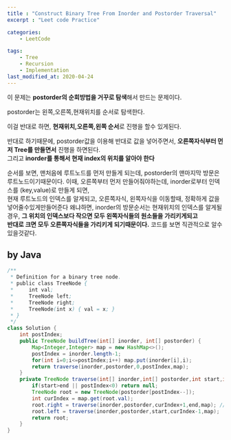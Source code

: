```yaml
---
title : "Construct Binary Tree From Inorder and Postorder Traversal"
excerpt : "Leet code Practice"

categories:
    - LeetCode

tags:
    - Tree
    - Recursion
    - Implementation
last_modified_at: 2020-04-24
---
```

이 문제는 **postorder의 순회방법을 거꾸로 탐색**해서 만드는 문제이다.

postorder는 왼쪽,오른쪽,현재위치를 순서로 탐색한다.

이걸 반대로 하면, **현재위치,오른쪽,왼쪽 순서**로 진행을 할수 있게된다.

반대로 하기때문에, postorder값을 이용해 반대로 값을 넣어주면서, **오른쪽자식부터 먼저 Tree를 만들면서** 진행을 하면된다.  
그리고 **inorder를 통해서 현재 index의 위치를 알아야 한다**

순서를 보면, 맨처음에 루트노드를 먼저 만들게 되는데, postorder의 맨마지막 방문은 루트노드이기때문이다.
이때, 오른쪽부터 먼저 만들어줘야하는데, inorder로부터 인덱스를 (key,value)로 만들게 되면,  
현재 루트노드의 인덱스를 알게되고, 오른쪽자식, 왼쪽자식을 이동할때, 정확하게 값을 넣어줄수있게만들어준다
왜냐하면, inorder의 방문순서는 현재위치의 인덱스를 알게될경우, **그 위치의 인덱스보다 작으면 모두 왼쪽자식들의 원소들을 가리키게되고**  
**반대로 크면 모두 오른쪽자식들을 가리키게 되기때문이다.** 코드를 보면 직관적으로 알수있을것같다.
## by Java

```java
/**
 * Definition for a binary tree node.
 * public class TreeNode {
 *     int val;
 *     TreeNode left;
 *     TreeNode right;
 *     TreeNode(int x) { val = x; }
 * }
 */
class Solution {
    int postIndex;
    public TreeNode buildTree(int[] inorder, int[] postorder) {
        Map<Integer,Integer> map = new HashMap<>();
        postIndex = inorder.length-1;
        for(int i=0;i<=postIndex;i++) map.put(inorder[i],i);
        return traverse(inorder,postorder,0,postIndex,map);
    }
    private TreeNode traverse(int[] inorder,int[] postorder,int start,int end, Map<Integer,Integer> map) {
        if(start>end || postIndex<0) return null;
        TreeNode root = new TreeNode(postorder[postIndex--]);
        int curIndex = map.get(root.val);
        root.right = traverse(inorder,postorder,curIndex+1,end,map); // 현재루트노드의 인덱스 다음 ~ 끝인덱스(Inorder)
		root.left = traverse(inorder,postorder,start,curIndex-1,map);        
		return root;
    }
}
```